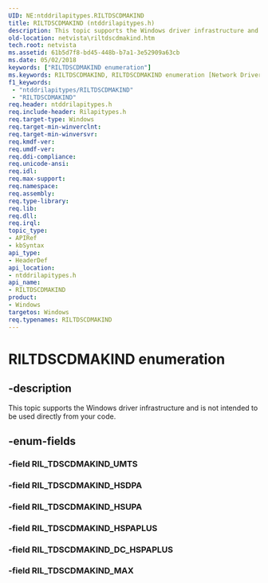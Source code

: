 ```yaml
---
UID: NE:ntddrilapitypes.RILTDSCDMAKIND
title: RILTDSCDMAKIND (ntddrilapitypes.h)
description: This topic supports the Windows driver infrastructure and is not intended to be used directly from your code.
old-location: netvista\riltdscdmakind.htm
tech.root: netvista
ms.assetid: 61b5d7f8-bd45-448b-b7a1-3e52909a63cb
ms.date: 05/02/2018
keywords: ["RILTDSCDMAKIND enumeration"]
ms.keywords: RILTDSCDMAKIND, RILTDSCDMAKIND enumeration [Network Drivers Starting with Windows Vista], RIL_TDSCDMAKIND_DC_HSPAPLUS, RIL_TDSCDMAKIND_HSDPA, RIL_TDSCDMAKIND_HSPAPLUS, RIL_TDSCDMAKIND_HSUPA, RIL_TDSCDMAKIND_MAX, netvista.riltdscdmakind, ntddrilapitypes/RILTDSCDMAKIND, ntddrilapitypes/RIL_TDSCDMAKIND_DC_HSPAPLUS, ntddrilapitypes/RIL_TDSCDMAKIND_HSDPA, ntddrilapitypes/RIL_TDSCDMAKIND_HSPAPLUS, ntddrilapitypes/RIL_TDSCDMAKIND_HSUPA, ntddrilapitypes/RIL_TDSCDMAKIND_MAX
f1_keywords:
 - "ntddrilapitypes/RILTDSCDMAKIND"
 - "RILTDSCDMAKIND"
req.header: ntddrilapitypes.h
req.include-header: Rilapitypes.h
req.target-type: Windows
req.target-min-winverclnt: 
req.target-min-winversvr: 
req.kmdf-ver: 
req.umdf-ver: 
req.ddi-compliance: 
req.unicode-ansi: 
req.idl: 
req.max-support: 
req.namespace: 
req.assembly: 
req.type-library: 
req.lib: 
req.dll: 
req.irql: 
topic_type:
- APIRef
- kbSyntax
api_type:
- HeaderDef
api_location:
- ntddrilapitypes.h
api_name:
- RILTDSCDMAKIND
product:
- Windows
targetos: Windows
req.typenames: RILTDSCDMAKIND
---
```


# RILTDSCDMAKIND enumeration


## -description


This topic supports the Windows driver infrastructure and is not intended to be used directly from your code.


## -enum-fields




### -field RIL_TDSCDMAKIND_UMTS


### -field RIL_TDSCDMAKIND_HSDPA


### -field RIL_TDSCDMAKIND_HSUPA


### -field RIL_TDSCDMAKIND_HSPAPLUS


### -field RIL_TDSCDMAKIND_DC_HSPAPLUS


### -field RIL_TDSCDMAKIND_MAX

